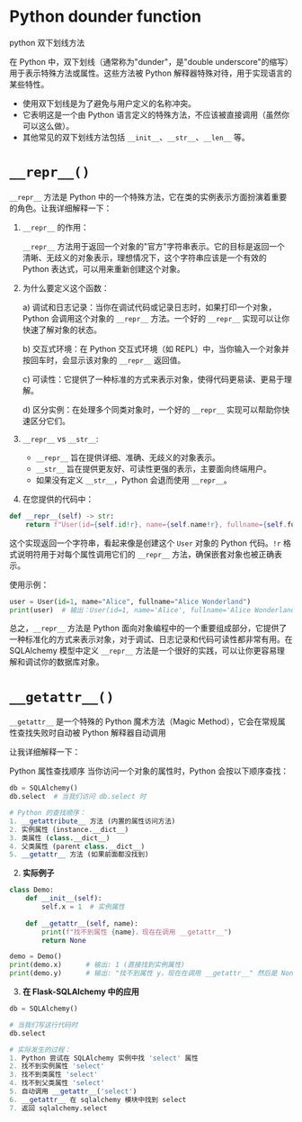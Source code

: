 # Python dounder function

python 双下划线方法

在 Python 中，双下划线（通常称为"dunder"，是"double underscore"的缩写）用于表示特殊方法或属性。这些方法被 Python 解释器特殊对待，用于实现语言的某些特性。

- 使用双下划线是为了避免与用户定义的名称冲突。
- 它表明这是一个由 Python 语言定义的特殊方法，不应该被直接调用（虽然你可以这么做）。
- 其他常见的双下划线方法包括 `__init__`、`__str__`、`__len__` 等。

# `__repr__()`

`__repr__` 方法是 Python 中的一个特殊方法，它在类的实例表示方面扮演着重要的角色。让我详细解释一下：

1. `__repr__` 的作用：

   `__repr__` 方法用于返回一个对象的"官方"字符串表示。它的目标是返回一个清晰、无歧义的对象表示，理想情况下，这个字符串应该是一个有效的 Python 表达式，可以用来重新创建这个对象。

2. 为什么要定义这个函数：

   a) 调试和日志记录：当你在调试代码或记录日志时，如果打印一个对象，Python 会调用这个对象的 `__repr__` 方法。一个好的 `__repr__` 实现可以让你快速了解对象的状态。

   b) 交互式环境：在 Python 交互式环境（如 REPL）中，当你输入一个对象并按回车时，会显示该对象的 `__repr__` 返回值。

   c) 可读性：它提供了一种标准的方式来表示对象，使得代码更易读、更易于理解。

   d) 区分实例：在处理多个同类对象时，一个好的 `__repr__` 实现可以帮助你快速区分它们。

4. `__repr__` vs `__str__`:

   - `__repr__` 旨在提供详细、准确、无歧义的对象表示。
   - `__str__` 旨在提供更友好、可读性更强的表示，主要面向终端用户。
   - 如果没有定义 `__str__`，Python 会退而使用 `__repr__`。

5. 在您提供的代码中：

```python
def __repr__(self) -> str:
    return f"User(id={self.id!r}, name={self.name!r}, fullname={self.fullname!r})"
```

这个实现返回一个字符串，看起来像是创建这个 `User` 对象的 Python 代码。`!r` 格式说明符用于对每个属性调用它们的 `__repr__` 方法，确保嵌套对象也被正确表示。

使用示例：

```python
user = User(id=1, name="Alice", fullname="Alice Wonderland")
print(user)  # 输出：User(id=1, name='Alice', fullname='Alice Wonderland')
```

总之，`__repr__` 方法是 Python 面向对象编程中的一个重要组成部分，它提供了一种标准化的方式来表示对象，对于调试、日志记录和代码可读性都非常有用。在 SQLAlchemy 模型中定义 `__repr__` 方法是一个很好的实践，可以让你更容易理解和调试你的数据库对象。

# `__getattr__()`

`__getattr__` 是一个特殊的 Python 魔术方法（Magic Method），它会在常规属性查找失败时自动被 Python 解释器自动调用

让我详细解释一下：

Python 属性查找顺序
当你访问一个对象的属性时，Python 会按以下顺序查找：

```python
db = SQLAlchemy()
db.select  # 当我们访问 db.select 时

# Python 的查找顺序：
1. __getattribute__ 方法 (内置的属性访问方法)
2. 实例属性 (instance.__dict__)
3. 类属性 (class.__dict__)
4. 父类属性 (parent class.__dict__)
5. __getattr__ 方法 (如果前面都没找到)
```

2. **实际例子**
```python
class Demo:
    def __init__(self):
        self.x = 1  # 实例属性
        
    def __getattr__(self, name):
        print(f"找不到属性 {name}，现在在调用 __getattr__")
        return None

demo = Demo()
print(demo.x)      # 输出: 1 (直接找到实例属性)
print(demo.y)      # 输出: "找不到属性 y，现在在调用 __getattr__" 然后是 None
```

3. **在 Flask-SQLAlchemy 中的应用**
```python
db = SQLAlchemy()

# 当我们写这行代码时
db.select

# 实际发生的过程：
1. Python 尝试在 SQLAlchemy 实例中找 'select' 属性
2. 找不到实例属性 'select'
3. 找不到类属性 'select'
4. 找不到父类属性 'select'
5. 自动调用 __getattr__('select')
6. __getattr__ 在 sqlalchemy 模块中找到 select
7. 返回 sqlalchemy.select
```

